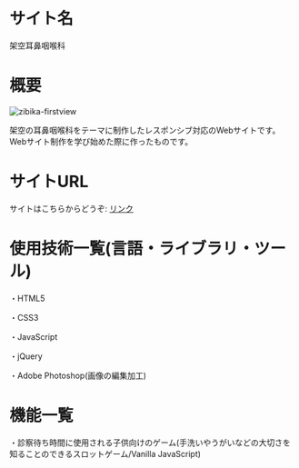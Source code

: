 サイト名
====

架空耳鼻咽喉科

概要
===

![zibika-firstview](https://user-images.githubusercontent.com/68333078/92332016-94896300-f0b5-11ea-87f8-9c3fa61e54d3.jpg)

架空の耳鼻咽喉科をテーマに制作したレスポンシブ対応のWebサイトです。Webサイト制作を学び始めた際に作ったものです。

サイトURL
===
サイトはこちらからどうぞ: [リンク](https://www.introsample.com/)


使用技術一覧(言語・ライブラリ・ツール)
===

・HTML5

・CSS3

・JavaScript

・jQuery

・Adobe Photoshop(画像の編集加工)

機能一覧
===

・診察待ち時間に使用される子供向けのゲーム(手洗いやうがいなどの大切さを知ることのできるスロットゲーム/Vanilla JavaScript)
